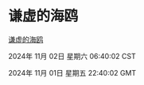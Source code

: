 # 谦虚的海鸥
[谦虚的海鸥](http://219.139.197.74:56308/qxdho/course/base/hotlink/index.php)

2024年 11月 02日 星期六 06:40:02 CST

2024年 11月 01日 星期五 22:40:02 GMT
